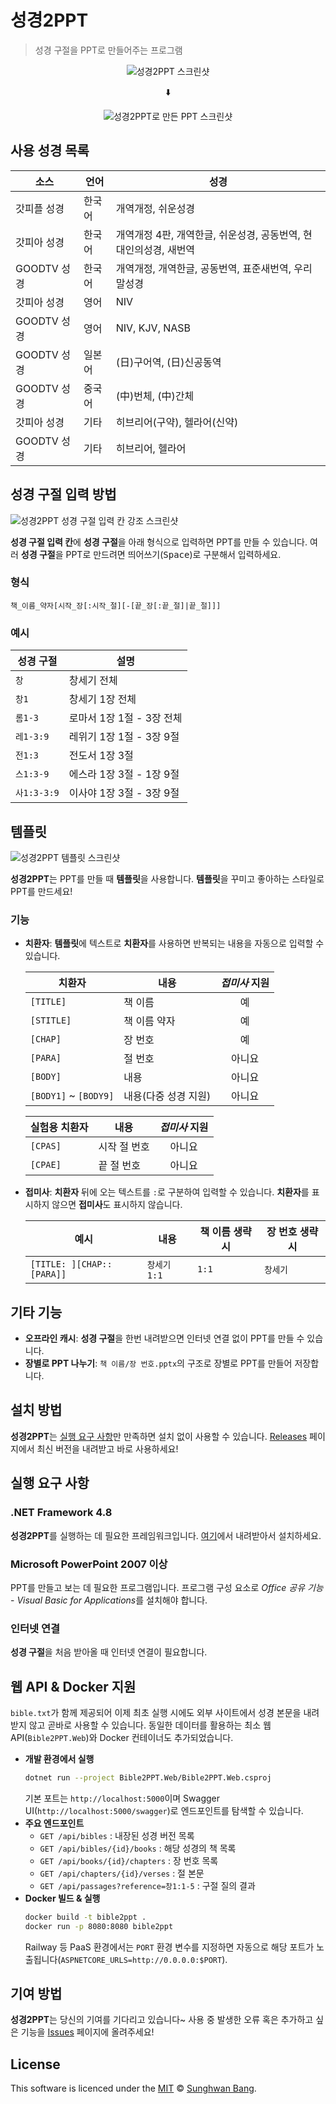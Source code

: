 # 성경2PPT

> 성경 구절을 PPT로 만들어주는 프로그램

<p align="center"><img src="https://user-images.githubusercontent.com/4927894/59970937-1377a600-95ad-11e9-93b4-66eed61dd932.png" alt="성경2PPT 스크린샷"></p>
<p align="center">⬇️</p>
<p align="center"><img src="https://user-images.githubusercontent.com/4927894/97580541-caecba00-1a36-11eb-9135-979d7e68dc16.png" alt="성경2PPT로 만든 PPT 스크린샷"></p>


## 사용 성경 목록
| 소스 | 언어 | 성경 |
| --- | --- | --- |
| 갓피플 성경 | 한국어 | 개역개정, 쉬운성경 | 
| 갓피아 성경 | 한국어 | 개역개정 4판, 개역한글, 쉬운성경, 공동번역, 현대인의성경, 새번역 |
| GOODTV 성경 | 한국어 | 개역개정, 개역한글, 공동번역, 표준새번역, 우리말성경 |
| 갓피아 성경 | 영어 | NIV |
| GOODTV 성경 | 영어 | NIV, KJV, NASB |
| GOODTV 성경 | 일본어 | (日)구어역, (日)신공동역 |
| GOODTV 성경 | 중국어 | (中)번체, (中)간체 |
| 갓피아 성경 | 기타 | 히브리어(구약), 헬라어(신약) |
| GOODTV 성경 | 기타 | 히브리어, 헬라어 |


## 성경 구절 입력 방법

![성경2PPT 성경 구절 입력 칸 강조 스크린샷](https://user-images.githubusercontent.com/4927894/36576619-1bbd85aa-1895-11e8-9d3c-7b4a58cf807f.png)

**성경 구절 입력 칸**에 **성경 구절**을 아래 형식으로 입력하면 PPT를 만들 수 있습니다.
여러 **성경 구절**을 PPT로 만드려면 띄어쓰기(<kbd>Space</kbd>)로 구분해서 입력하세요.

### 형식

```
책_이름_약자[시작_장[:시작_절][-[끝_장[:끝_절]|끝_절]]]
```

### 예시

| 성경 구절 | 설명 |
| --- | --- |
| `창` | 창세기 전체 |
| `창1` | 창세기 1장 전체 |
| `롬1-3` | 로마서 1장 1절 - 3장 전체 |
| `레1-3:9` | 레위기 1장 1절 - 3장 9절 |
| `전1:3` | 전도서 1장 3절 |
| `스1:3-9` | 에스라 1장 3절 - 1장 9절 |
| `사1:3-3:9` | 이사야 1장 3절 - 3장 9절 |


## 템플릿

![성경2PPT 템플릿 스크린샷](https://user-images.githubusercontent.com/4927894/36580193-9972bece-18aa-11e8-93f2-035283e1a387.png)

**성경2PPT**는 PPT를 만들 때 **템플릿**을 사용합니다.
**템플릿**을 꾸미고 좋아하는 스타일로 PPT를 만드세요!

### 기능

* **치환자**: **템플릿**에 텍스트로 **치환자**를 사용하면
    반복되는 내용을 자동으로 입력할 수 있습니다.

    | 치환자 | 내용 | *접미사* 지원 |
    | --- | --- | :---: |
    | `[TITLE]` | 책 이름 | 예 |
    | `[STITLE]` | 책 이름 약자 | 예 |
    | `[CHAP]` | 장 번호 | 예 |
    | `[PARA]` | 절 번호 | 아니요 |
    | `[BODY]` | 내용 | 아니요 |
    | `[BODY1]` ~ `[BODY9]` | 내용(다중 성경 지원) | 아니요 |

    | 실험용 치환자 | 내용 | *접미사* 지원 |
    | --- | --- | :---: |
    | `[CPAS]` | 시작 절 번호 | 아니요 |
    | `[CPAE]` | 끝 절 번호 | 아니요 |
* **접미사**: **치환자** 뒤에 오는 텍스트를 `:`로 구분하여 입력할 수 있습니다.
    **치환자**를 표시하지 않으면 **접미사**도 표시하지 않습니다.

    | 예시 | 내용 | 책 이름 생략 시 | 장 번호 생략 시 |
    | --- | --- | --- | --- |
    | `[TITLE: ][CHAP::[PARA]]` |  `창세기 1:1` |  `1:1` |  `창세기` |


## 기타 기능

* **오프라인 캐시**: **성경 구절**을 한번 내려받으면 인터넷 연결 없이 PPT를 만들 수 있습니다.
* **장별로 PPT 나누기**: `책 이름/장 번호.pptx`의 구조로 장별로 PPT를 만들어 저장합니다.


## 설치 방법

**성경2PPT**는 [실행 요구 사항](#실행-요구-사항)만 만족하면 설치 없이 사용할 수 있습니다. [Releases](https://github.com/sunghwan2789/Bible2PPT/releases) 페이지에서 최신 버전을 내려받고 바로 사용하세요!


## 실행 요구 사항

### .NET Framework 4.8
**성경2PPT**를 실행하는 데 필요한 프레임워크입니다. [여기](http://go.microsoft.com/fwlink/?LinkId=2085155)에서 내려받아서 설치하세요.

### Microsoft PowerPoint 2007 이상
PPT를 만들고 보는 데 필요한 프로그램입니다. 프로그램 구성 요소로 *Office 공유 기능* - *Visual Basic for Applications*를 설치해야 합니다.

### 인터넷 연결
**성경 구절**을 처음 받아올 때 인터넷 연결이 필요합니다.

## 웹 API & Docker 지원

`bible.txt`가 함께 제공되어 이제 최초 실행 시에도 외부 사이트에서 성경 본문을 내려받지 않고 곧바로 사용할 수 있습니다. 동일한 데이터를 활용하는 최소 웹 API(`Bible2PPT.Web`)와 Docker 컨테이너도 추가되었습니다.

- **개발 환경에서 실행**
  ```bash
  dotnet run --project Bible2PPT.Web/Bible2PPT.Web.csproj
  ```
  기본 포트는 `http://localhost:5000`이며 Swagger UI(`http://localhost:5000/swagger`)로 엔드포인트를 탐색할 수 있습니다.
- **주요 엔드포인트**
  - `GET /api/bibles` : 내장된 성경 버전 목록
  - `GET /api/bibles/{id}/books` : 해당 성경의 책 목록
  - `GET /api/books/{id}/chapters` : 장 번호 목록
  - `GET /api/chapters/{id}/verses` : 절 본문
  - `GET /api/passages?reference=창1:1-5` : 구절 질의 결과
- **Docker 빌드 & 실행**
  ```bash
  docker build -t bible2ppt .
  docker run -p 8080:8080 bible2ppt
  ```
  Railway 등 PaaS 환경에서는 `PORT` 환경 변수를 지정하면 자동으로 해당 포트가 노출됩니다(`ASPNETCORE_URLS=http://0.0.0.0:$PORT`).


## 기여 방법
**성경2PPT**는 당신의 기여를 기다리고 있습니다~ 사용 중 발생한 오류 혹은 추가하고 싶은 기능을 [Issues](https://github.com/sunghwan2789/Bible2PPT/issues) 페이지에 올려주세요!


## License
This software is licenced under the [MIT](LICENSE) © [Sunghwan Bang](https://github.com/sunghwan2789).

